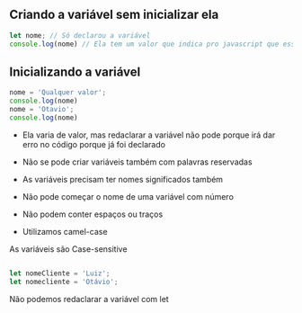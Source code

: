 
## Criando a variável sem inicializar ela

~~~js
let nome; // Só declarou a variável
console.log(nome) // Ela tem um valor que indica pro javascript que essa variável não tem um valor, esse valor se chama undefined
~~~

## Inicializando a variável
~~~js
nome = 'Qualquer valor';
console.log(nome)
nome = 'Otavio';
console.log(nome)
~~~  

- Ela varia de valor, mas redaclarar a variável não pode porque irá dar erro no código porque já foi declarado

- Não se pode criar variáveis também com palavras reservadas
- As variáveis precisam ter nomes significados também 
- Não pode começar o nome de uma variável com número
- Não podem conter espaços ou traços
- Utilizamos camel-case

As variáveis são Case-sensitive

~~~js

let nomeCliente = 'Luiz';
let nomecliente = 'Otávio';

~~~

Não podemos redaclarar a variável com let




                                                